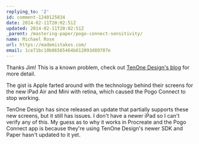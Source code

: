 ```yaml
---
replying_to: '2'
id: comment-1240125834
date: 2014-02-11T20:02:51Z
updated: 2014-02-11T20:02:51Z
_parent: /mastering-paper/pogo-connect-sensitivity/
name: Michael Rose
url: https://mademistakes.com/
email: 1ce71bc10b86565464b612093d89707e
---
```


Thanks Jim! This is a known problem, check out
[TenOne Design's blog](https://tenonedesign.com/blog/t1pogomanager-sdk-v132-for-ipad-air/)
for more detail.

The gist is Apple farted around with the technology behind their screens for the
new iPad Air and Mini with retina, which caused the Pogo Connect to stop
working.

TenOne Design has since released an update that partially supports these new
screens, but it still has issues. I don't have a newer iPad so I can't verify
any of this. My guess as to why it works in Procreate and the Pogo Connect app
is because they're using TenOne Design's newer SDK and Paper hasn't updated to
it yet.
